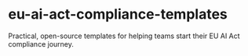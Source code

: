 # eu-ai-act-compliance-templates
Practical, open-source templates for helping teams start their EU AI Act compliance journey.

